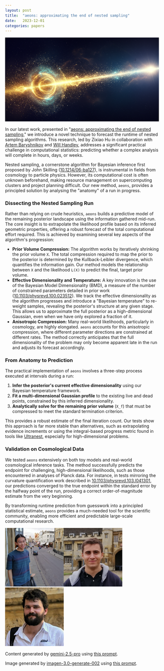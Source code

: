 ```yaml
---
layout: post
title:  "aeons: approximating the end of nested sampling"
date:   2023-12-01
categories: papers
---
```

![AI generated image](/assets/images/posts/2023-12-01-2312.00294.png)

<!-- BEGINNING OF GENERATED POST -->
In our latest work, presented in "[aeons: approximating the end of nested sampling](https://arxiv.org/abs/2312.00294)," we introduce a novel technique to forecast the runtime of nested sampling algorithms. This research, led by Zixiao Hu in collaboration with [Artem Baryshnikov](https://www.linkedin.com/in/artem-baryshnikov-4b31a6189) and [Will Handley](https://willhandley.co.uk), addresses a significant practical challenge in computational statistics: predicting whether a complex analysis will complete in hours, days, or weeks.

Nested sampling, a cornerstone algorithm for Bayesian inference first proposed by John Skilling ([10.1214/06-ba127](https://doi.org/10.1214/06-ba127)), is instrumental in fields from cosmology to particle physics. However, its computational cost is often unknown beforehand, making resource management on supercomputing clusters and project planning difficult. Our new method, `aeons`, provides a principled solution by analysing the "anatomy" of a run in progress.

### Dissecting the Nested Sampling Run

Rather than relying on crude heuristics, `aeons` builds a predictive model of the remaining posterior landscape using the information gathered mid-run. The core insight is to extrapolate the likelihood profile based on its inferred geometric properties, offering a robust forecast of the total computational effort required. This is achieved by examining several key aspects of the algorithm's progression:

*   **Prior Volume Compression:** The algorithm works by iteratively shrinking the prior volume `X`. The total compression required to map the prior to the posterior is determined by the Kullback-Leibler divergence, which quantifies the information gain. Our method models the relationship between `X` and the likelihood `L(X)` to predict the final, target prior volume.
*   **Effective Dimensionality and Temperature:** A key innovation is the use of the Bayesian Model Dimensionality (BMD), a measure of the number of constrained parameters detailed in prior work ([10.1103/physrevd.100.023512](https://doi.org/10.1103/physrevd.100.023512)). We track the effective dimensionality as the algorithm progresses and introduce a "Bayesian temperature" to re-weight samples, revealing the posterior's structure at any given stage. This allows us to approximate the full posterior as a high-dimensional Gaussian, even when we have only explored a fraction of it.
*   **Anisotropic Compression:** Many real-world likelihoods, particularly in cosmology, are highly elongated. `aeons` accounts for this anisotropic compression, where different parameter directions are constrained at different rates. The method correctly anticipates that the full dimensionality of the problem may only become apparent late in the run and adjusts its forecast accordingly.

### From Anatomy to Prediction

The practical implementation of `aeons` involves a three-step process executed at intervals during a run:

1.  **Infer the posterior's current effective dimensionality** using our Bayesian temperature framework.
2.  **Fit a multi-dimensional Gaussian profile** to the existing live and dead points, constrained by this inferred dimensionality.
3.  **Analytically solve for the remaining prior volume** (`X_f`) that must be compressed to meet the standard termination criterion.

This provides a robust estimate of the final iteration count. Our tests show this approach is far more stable than alternatives, such as extrapolating evidence increments or using the integral-based progress metric found in tools like [Ultranest](https://arxiv.org/abs/2101.09604), especially for high-dimensional problems.

### Validation on Cosmological Data

We tested `aeons` extensively on both toy models and real-world cosmological inference tasks. The method successfully predicts the endpoint for challenging, high-dimensional likelihoods, such as those encountered in analyses of Planck data. For instance, in tests mirroring the curvature quantification work described in [10.1103/physrevd.103.l041301](https://doi.org/10.1103/physrevd.103.l041301), our predictions converged to the true endpoint within the standard error by the halfway point of the run, providing a correct order-of-magnitude estimate from the very beginning.

By transforming runtime prediction from guesswork into a principled statistical estimate, `aeons` provides a much-needed tool for the scientific community, enabling more efficient and predictable large-scale computational research.
<!-- END OF GENERATED POST -->

<img src="/assets/group/images/zixiao_hu.jpg" alt="Zixiao Hu" style="width: auto; height: 20vw;"><img src="/assets/group/images/artyom_baryshnikov.jpg" alt="Artyom Baryshnikov" style="width: auto; height: 20vw;"><img src="/assets/group/images/will_handley.jpg" alt="Will Handley" style="width: auto; height: 20vw;">

Content generated by [gemini-2.5-pro](https://deepmind.google/technologies/gemini/) using [this prompt](/prompts/content/2023-12-01-2312.00294.txt).

Image generated by [imagen-3.0-generate-002](https://deepmind.google/technologies/gemini/) using [this prompt](/prompts/images/2023-12-01-2312.00294.txt).